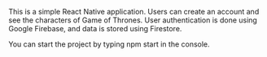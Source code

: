 This is a simple React Native application. 
Users can create an account and see the characters of Game of Thrones.
User authentication is done using Google Firebase, and data is stored using Firestore.

You can start the project by typing npm start in the console.
